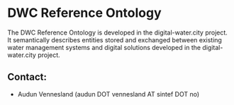 DWC Reference Ontology
===
The DWC Reference Ontology is developed in the digital-water.city project. It semantically describes entities stored and exchanged between existing water management systems and digital solutions developed in the digital-water.city project.

Contact:
---
* Audun Vennesland (audun DOT vennesland AT sintef DOT no)
